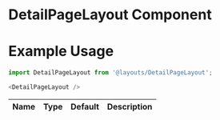 # DetailPageLayout Component

# Example Usage
```js
import DetailPageLayout from '@layouts/DetailPageLayout';

<DetailPageLayout />
```

Name    | Type      | Default       | Description               |
--------|-----------|---------------|---------------------------|